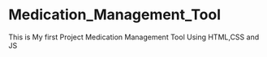 # Medication_Management_Tool
This is My first Project Medication Management Tool Using  HTML,CSS and JS
